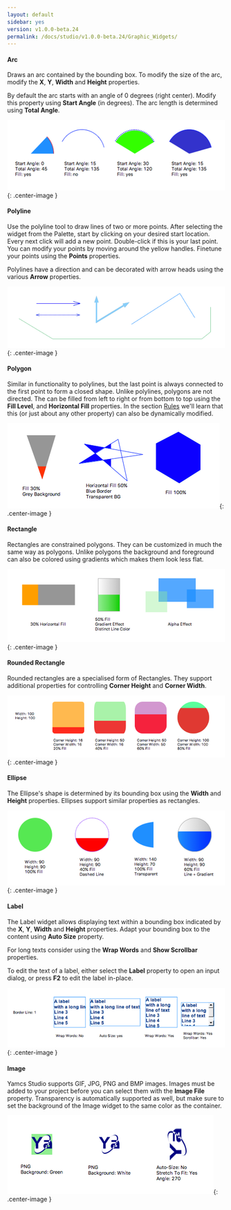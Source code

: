 ```yaml
---
layout: default
sidebar: yes
version: v1.0.0-beta.24
permalink: /docs/studio/v1.0.0-beta.24/Graphic_Widgets/
---
```


#### Arc
Draws an arc contained by the bounding box. To modify the size of the arc, modify the **X**, **Y**, **Width** and **Height** properties. 

By default the arc starts with an angle of 0 degrees (right center). Modify this property using **Start Angle** (in degrees). The arc length is determined using **Total Angle**.

![Arc](/assets/studio/arc.png){: .center-image }

#### Polyline
Use the polyline tool to draw lines of two or more points. After selecting the widget from the Palette, start by clicking on your desired start location. Every next click will add a new point. Double-click if this is your last point. You can modify your points by moving around the yellow handles. Finetune your points using the **Points** properties.

Polylines have a direction and can be decorated with arrow heads using the various **Arrow** properties.

![Polyline](/assets/studio/polyline.png){: .center-image }

#### Polygon
Similar in functionality to polylines, but the last point is always connected to the first point to form a closed shape. Unlike polylines, polygons are not directed. The can be filled from left to right or from bottom to top using the **Fill Level**, and **Horizontal Fill** properties. In the section [Rules](/docs/studio/Rules_&_Scripts/#rules) we'll learn that this (or just about any other property) can also be dynamically modified.

![Polygon](/assets/studio/polygon.png){: .center-image }

#### Rectangle
Rectangles are constrained polygons. They can be customized in much the same way as polygons. Unlike polygons the background and foreground can also be colored using gradients which makes them look less flat.

![Rectangle](/assets/studio/rectangle.png){: .center-image }

#### Rounded Rectangle
Rounded rectangles are a specialised form of Rectangles. They support additional properties for controlling **Corner Height** and **Corner Width**.

![Rounded Rectangle](/assets/studio/rounded-rectangle.png){: .center-image }

#### Ellipse
The Ellipse's shape is determined by its bounding box using the **Width** and **Height** properties. Ellipses support similar properties as rectangles.

![Ellipse](/assets/studio/ellipse.png){: .center-image }

#### Label
The Label widget allows displaying text within a bounding box indicated by the **X**, **Y**, **Width** and **Height** properties. Adapt your bounding box to the content using **Auto Size** property.

For long texts consider using the **Wrap Words** and **Show Scrollbar** properties. 

To edit the text of a label, either select the **Label** property to open an input dialog, or press **F2** to edit the label in-place.

![Label](/assets/studio/label.png){: .center-image }

#### Image

Yamcs Studio supports GIF, JPG, PNG and BMP images. Images must be added to your project before you can select them with the **Image File** property. Transparency is automatically supported as well, but make sure to set the background of the Image widget to the same color as the container.

![Image](/assets/studio/image.png){: .center-image }
